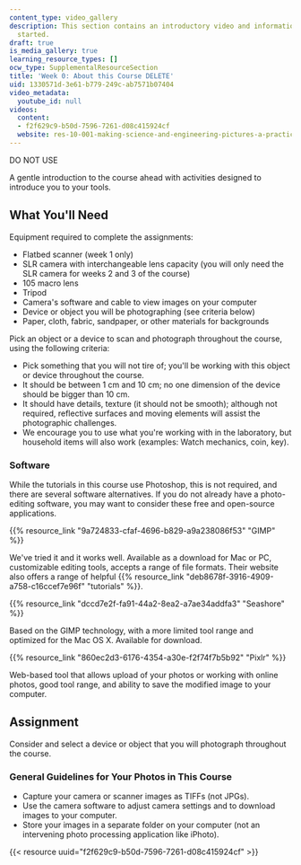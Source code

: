 ```yaml
---
content_type: video_gallery
description: This section contains an introductory video and information about getting
  started.
draft: true
is_media_gallery: true
learning_resource_types: []
ocw_type: SupplementalResourceSection
title: 'Week 0: About this Course DELETE'
uid: 1330571d-3e61-b779-249c-ab7571b07404
video_metadata:
  youtube_id: null
videos:
  content:
  - f2f629c9-b50d-7596-7261-d08c415924cf
  website: res-10-001-making-science-and-engineering-pictures-a-practical-guide-to-presenting-your-work-spring-2016
---
```

DO NOT USE

A gentle introduction to the course ahead with activities designed to introduce you to your tools.

## What You'll Need

Equipment required to complete the assignments:

- Flatbed scanner (week 1 only)
- SLR camera with interchangeable lens capacity (you will only need the SLR camera for weeks 2 and 3 of the course)
- 105 macro lens
- Tripod
- Camera's software and cable to view images on your computer
- Device or object you will be photographing (see criteria below)
- Paper, cloth, fabric, sandpaper, or other materials for backgrounds

Pick an object or a device to scan and photograph throughout the course, using the following criteria:

- Pick something that you will not tire of; you'll be working with this object or device throughout the course.
- It should be between 1 cm and 10 cm; no one dimension of the device should be bigger than 10 cm.
- It should have details, texture (it should not be smooth); although not required, reflective surfaces and moving elements will assist the photographic challenges.
- We encourage you to use what you're working with in the laboratory, but household items will also work (examples: Watch mechanics, coin, key).

### Software

While the tutorials in this course use Photoshop, this is not required, and there are several software alternatives. If you do not already have a photo-editing software, you may want to consider these free and open-source applications.

{{% resource_link "9a724833-cfaf-4696-b829-a9a238086f53" "GIMP" %}}

We've tried it and it works well. Available as a download for Mac or PC, customizable editing tools, accepts a range of file formats. Their website also offers a range of helpful {{% resource_link "deb8678f-3916-4909-a758-c16ccef7e96f" "tutorials" %}}.

{{% resource_link "dccd7e2f-fa91-44a2-8ea2-a7ae34addfa3" "Seashore" %}}

Based on the GIMP technology, with a more limited tool range and optimized for the Mac OS X. Available for download.

{{% resource_link "860ec2d3-6176-4354-a30e-f2f74f7b5b92" "Pixlr" %}}

Web-based tool that allows upload of your photos or working with online photos, good tool range, and ability to save the modified image to your computer.

## Assignment

Consider and select a device or object that you will photograph throughout the course.

### General Guidelines for Your Photos in This Course

- Capture your camera or scanner images as TIFFs (not JPGs).
- Use the camera software to adjust camera settings and to download images to your computer.
- Store your images in a separate folder on your computer (not an intervening photo processing application like iPhoto).

{{< resource uuid="f2f629c9-b50d-7596-7261-d08c415924cf" >}}